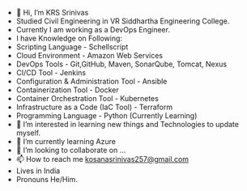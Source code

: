 - 👋 Hi, I’m KRS Srinivas
- Studied Civil Engineering in VR Siddhartha Engineering College.
- Currently I am working as a DevOps Engineer.
- I have Knowledge on Following:
- Scripting Language - Schellscript
- Cloud Environment - Amazon Web Services
- DevOps Tools - Git,GitHub, Maven, SonarQube, Tomcat, Nexus
- CI/CD Tool - Jenkins
- Configuration & Administration Tool - Ansible
- Containerization Tool - Docker
- Container Orchestration Tool - Kubernetes
- Infrastructure as a Code (IaC Tool) - Terraform
- Programming Language - Python (Currently Learning)
- 👀 I’m interested in learning new things and Technologies to update myself.
- 🌱 I’m currently learning Azure
- 💞️ I’m looking to collaborate on ...
- 📫 How to reach me kosanasrinivas257@gmail.com
- Lives in India    
- Pronouns He/Him.
  

<!---
krssrinivas7/krssrinivas7 is a ✨ special ✨ repository because its `README.md` (this file) appears on your GitHub profile.
You can click the Preview link to take a look at your changes.
--->

